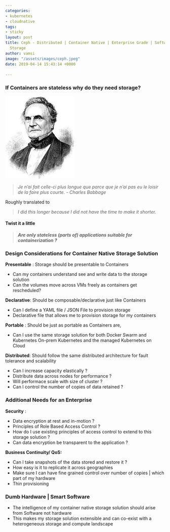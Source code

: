 ```yaml
---
categories:
- kubernetes
- cloudnative
tags:
- sticky
layout: post
title: Ceph - Distributed | Container Native | Enterprise Grade | Software Defined
  Storage
author: vamsi
image: "/assets/images/ceph.jpeg"
date: 2019-04-14 15:43:14 +0000

---
```

### If Containers are stateless why do they need storage?

![](/assets/images/Ceph_Charles.jpg)

> _Je n’ai fait celle-ci plus longue que parce que je n’ai pas eu le loisir de la faire plus courte. - Charles Babbage_

Roughly translated to

> _I did this longer because I did not have the time to make it shorter._

#### Twist it a little

> ##### _Are only stateless (parts of) applications suitable for containerization ?_

### Design Considerations for Container Native Storage Solution

**Presentable** : Storage should be presentable to Containers

* Can my containers understand see and write data to the storage solution
* Can the volumes move across VMs freely as containers get rescheduled?

**Declarative**: Should be composable/declarative just like Containers

* Can I define a YAML file / JSON File to provision storage
* Declarative file that allows me to provision storage for my containers

**Portable** : Should be just as portable as Containers are,

* Can I use the same storage solution for both Docker Swarm and Kubernetes
  On-prem Kubernetes and the managed Kubernetes on Cloud

**Distributed**: Should follow the same distributed architecture for fault tolerance and scalability

* Can I increase capacity elastically ?
* Distribute data across nodes for performance ?
* Will performace scale with size of cluster ?
* Can I control the number of copies of data retained ?

### Additional Needs for an Enterprise

**Security** :

* Data encryption at rest and in-motion ?
* Principles of Role Based Access Control ?
* How do I use existing principles of access control to extend to this storage solution ?
* Can data encryption be transparent to the application ?

**Business Continuity/ QoS:**

* Can I take snapshots of the data stored and restore it ?
* How easy is it to replicate it across geographies  
* Make sure I can have fine grained control over number of copies | which part of my hardware 
* Thin provisioning

### Dumb Hardware | Smart Software

* The intelligence of my container native storage solution should arise from Software not hardware
* This makes my storage solution extensible and can co-exist with a heterogeneous storage and compute landscape